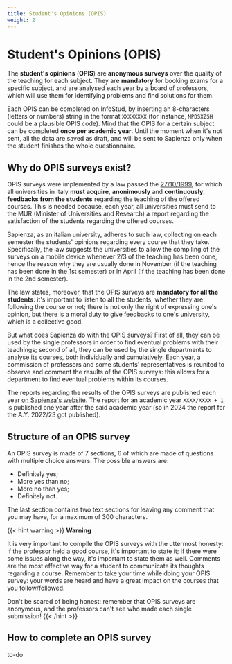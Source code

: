 ```yaml
---
title: Student's Opinions (OPIS)
weight: 2
---
```

# Student's Opinions (OPIS)

The **student's opinions** (**OPIS**) are **anonymous surveys** over the quality of the teaching for each subject. They are **mandatory** for booking exams for a specific subject, and are analysed each year by a board of professors, which will use them for identifying problems and find solutions for them.

Each OPIS can be completed on InfoStud, by inserting an 8-characters (letters or numbers) string in the format `XXXXXXXX` (for instance, `MPDSXZSH` could be a plausible OPIS code). Mind that the OPIS for a certain subject can be completed **once per academic year**. Until the moment when it's not sent, all the data are saved as draft, and will be sent to Sapienza only when the student finishes the whole questionnaire.

## Why do OPIS surveys exist?

OPIS surveys were implemented by a law passed the [27/10/1999](https://www.normattiva.it/uri-res/N2Ls?urn:nir:stato:legge:1999-10-19;370!vig=), for which all universities in Italy **must acquire**, **anonimously** and **continuously**, **feedbacks from the students** regarding the teaching of the offered courses. This is needed because, each year, all universities must send to the MUR (Minister of Universities and Research) a report regarding the satisfaction of the students regarding the offered courses.

Sapienza, as an italian university, adheres to such law, collecting on each semester the students' opinions regarding every course that they take. Specifically, the law suggests the universities to allow the compiling of the surveys on a mobile device whenever 2/3 of the teaching has been done, hence the reason why they are usually done in November (if the teaching has been done in the 1st semester) or in April (if the teaching has been done in the 2nd semester).

The law states, moreover, that the OPIS surveys are **mandatory for all the students**: it's important to listen to all the students, whether they are following the course or not; there is not only the right of expressing one's opinion, but there is a moral duty to give feedbacks to one's university, which is a collective good.

But what does Sapienza do with the OPIS surveys? First of all, they can be used by the single professors in order to find eventual problems with their teachings; second of all, they can be used by the single departments to analyse its courses, both individually and cumulatively. Each year, a commission of professors and some students' representatives is reunited to observe and comment the results of the OPIS surveys: this allows for a department to find eventual problems within its courses.

The reports regarding the results of the OPIS surveys are published each year [on Sapienza's website](https://www.uniroma1.it/it/pagina/relazioni-sulle-opinioni-degli-studenti). The report for an academic year `XXXX/XXXX + 1` is published one year after the said academic year (so in 2024 the report for the A.Y. 2022/23 got published).

## Structure of an OPIS survey

An OPIS survey is made of 7 sections, 6 of which are made of questions with multiple choice answers. The possible answers are:
 - Definitely yes;
 - More yes than no;
 - More no than yes;
 - Definitely not.

The last section contains two text sections for leaving any comment that you may have, for a maximum of 300 characters.

{{< hint warning >}}
<i class="fa-solid fa-triangle-exclamation" style="color: #FFD43B;"></i> **Warning**

It is very important to compile the OPIS surveys with the uttermost honesty: if the professor held a good course, it's important to state it; if there were some issues along the way, it's important to state them as well. Comments are the most effective way for a student to communicate its thoughts regarding a course. Remember to take your time while doing your OPIS survey: your words are heard and have a great impact on the courses that you follow/followed.

Don't be scared of being honest: remember that OPIS surveys are anonymous, and the professors can't see who made each single submission!
{{< /hint >}}

## How to complete an OPIS survey

to-do
